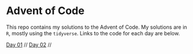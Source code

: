 # Advent of Code

This repo contains my solutions to the Advent of Code. My solutions are in `R`, mostly using the `tidyverse`. Links to the code for each day are below.

[Day 01](2022/Day01.md)  //
[Day 02](2022/Day02.md)  //
